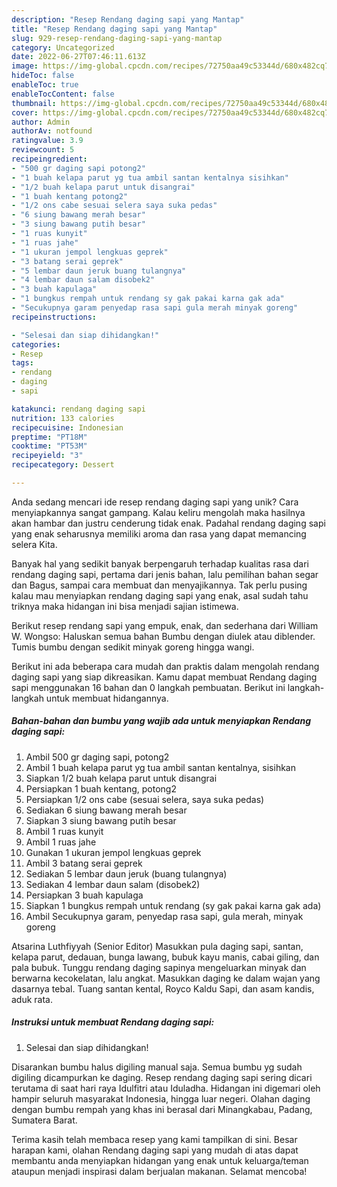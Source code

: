 ```yaml
---
description: "Resep Rendang daging sapi yang Mantap"
title: "Resep Rendang daging sapi yang Mantap"
slug: 929-resep-rendang-daging-sapi-yang-mantap
category: Uncategorized
date: 2022-06-27T07:46:11.613Z
image: https://img-global.cpcdn.com/recipes/72750aa49c53344d/680x482cq70/rendang-daging-sapi-foto-resep-utama.jpg
hideToc: false
enableToc: true
enableTocContent: false
thumbnail: https://img-global.cpcdn.com/recipes/72750aa49c53344d/680x482cq70/rendang-daging-sapi-foto-resep-utama.jpg
cover: https://img-global.cpcdn.com/recipes/72750aa49c53344d/680x482cq70/rendang-daging-sapi-foto-resep-utama.jpg
author: Admin
authorAv: notfound
ratingvalue: 3.9
reviewcount: 5
recipeingredient:
- "500 gr daging sapi potong2"
- "1 buah kelapa parut yg tua ambil santan kentalnya sisihkan"
- "1/2 buah kelapa parut untuk disangrai"
- "1 buah kentang potong2"
- "1/2 ons cabe sesuai selera saya suka pedas"
- "6 siung bawang merah besar"
- "3 siung bawang putih besar"
- "1 ruas kunyit"
- "1 ruas jahe"
- "1 ukuran jempol lengkuas geprek"
- "3 batang serai geprek"
- "5 lembar daun jeruk buang tulangnya"
- "4 lembar daun salam disobek2"
- "3 buah kapulaga"
- "1 bungkus rempah untuk rendang sy gak pakai karna gak ada"
- "Secukupnya garam penyedap rasa sapi gula merah minyak goreng"
recipeinstructions:

- "Selesai dan siap dihidangkan!"
categories:
- Resep
tags:
- rendang
- daging
- sapi

katakunci: rendang daging sapi 
nutrition: 133 calories
recipecuisine: Indonesian
preptime: "PT18M"
cooktime: "PT53M"
recipeyield: "3"
recipecategory: Dessert

---
```





Anda sedang mencari ide resep rendang daging sapi yang unik? Cara menyiapkannya sangat gampang. Kalau keliru mengolah maka hasilnya akan hambar dan justru cenderung tidak enak. Padahal rendang daging sapi yang enak seharusnya memiliki aroma dan rasa yang dapat memancing selera Kita.





Banyak hal yang sedikit banyak berpengaruh terhadap kualitas rasa dari rendang daging sapi, pertama dari jenis bahan, lalu pemilihan bahan segar dan Bagus, sampai cara membuat dan menyajikannya. Tak perlu pusing kalau mau menyiapkan rendang daging sapi yang enak,      asal sudah tahu triknya maka hidangan ini bisa menjadi sajian istimewa.














Berikut resep rendang sapi yang empuk, enak, dan sederhana dari William W. Wongso: Haluskan semua bahan Bumbu dengan diulek atau diblender. Tumis bumbu dengan sedikit minyak goreng hingga wangi.






Berikut ini ada beberapa cara mudah dan praktis dalam mengolah rendang daging sapi yang siap dikreasikan. Kamu dapat membuat Rendang daging sapi menggunakan 16 bahan dan 0 langkah pembuatan. Berikut ini langkah-langkah untuk membuat hidangannya.

<!--inarticleads1-->

##### Bahan-bahan dan bumbu yang wajib ada untuk menyiapkan Rendang daging sapi:

1. Ambil 500 gr daging sapi, potong2
1. Ambil 1 buah kelapa parut yg tua ambil santan kentalnya, sisihkan
1. Siapkan 1/2 buah kelapa parut untuk disangrai
1. Persiapkan 1 buah kentang, potong2
1. Persiapkan 1/2 ons cabe (sesuai selera, saya suka pedas)
1. Sediakan 6 siung bawang merah besar
1. Siapkan 3 siung bawang putih besar
1. Ambil 1 ruas kunyit
1. Ambil 1 ruas jahe
1. Gunakan 1 ukuran jempol lengkuas geprek
1. Ambil 3 batang serai geprek
1. Sediakan 5 lembar daun jeruk (buang tulangnya)
1. Sediakan 4 lembar daun salam (disobek2)
1. Persiapkan 3 buah kapulaga
1. Siapkan 1 bungkus rempah untuk rendang (sy gak pakai karna gak ada)
1. Ambil Secukupnya garam, penyedap rasa sapi, gula merah, minyak goreng


Atsarina Luthfiyyah (Senior Editor) Masukkan pula daging sapi, santan, kelapa parut, dedauan, bunga lawang, bubuk kayu manis, cabai giling, dan pala bubuk. Tunggu rendang daging sapinya mengeluarkan minyak dan berwarna kecokelatan, lalu angkat. Masukkan daging ke dalam wajan yang dasarnya tebal. Tuang santan kental, Royco Kaldu Sapi, dan asam kandis, aduk rata. 

<!--inarticleads2-->

##### Instruksi untuk membuat Rendang daging sapi:


1. Selesai dan siap dihidangkan!

Disarankan bumbu halus digiling manual saja. Semua bumbu yg sudah digiling dicampurkan ke daging. Resep rendang daging sapi sering dicari terutama di saat hari raya Idulfitri atau Iduladha. Hidangan ini digemari oleh hampir seluruh masyarakat Indonesia, hingga luar negeri. Olahan daging dengan bumbu rempah yang khas ini berasal dari Minangkabau, Padang, Sumatera Barat. 

Terima kasih telah membaca resep yang kami tampilkan di sini. Besar harapan kami, olahan Rendang daging sapi yang mudah di atas dapat membantu anda menyiapkan hidangan yang enak untuk keluarga/teman ataupun menjadi inspirasi dalam berjualan makanan. Selamat mencoba!
